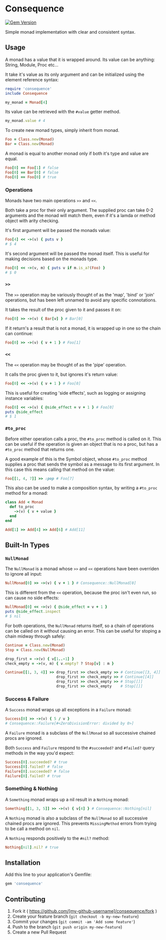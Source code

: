 # Consequence

[![Gem Version](https://badge.fury.io/rb/consequence.svg)](http://badge.fury.io/rb/consequence)

Simple monad implementation with clear and consistent syntax.

## Usage

A monad has a value that it is wrapped around. Its value can be anything: String, Module, Proc etc...

It take it's value as its only argument and can be initialized using the element reference syntax:

``` ruby
require 'consequence'
include Consequence

my_monad = Monad[4]
```

Its value can be retrieved with the `#value` getter method.

``` ruby
my_monad.value # 4
```

To create new monad types, simply inherit from monad.

``` ruby
Foo = Class.new(Monad)
Bar = Class.new(Monad)
```

A monad is equal to another monad only if both it's type and value are equal.

``` ruby
Foo[0] == Foo[1] # false
Foo[0] == Bar[0] # false
Foo[0] == Foo[0] # true
```

### Operations

Monads have two main operations `>>` and `<<`.

Both take a proc for their only argument. The supplied proc can take 0-2 arguments and the monad will match them, even if it's a lamda or method object with arity checking.

It's first argument will be passed the monads value:

``` ruby
Foo[4] << ->(v) { puts v }
# $ 4
```

It's second argument will be passed the monad itself. This is useful for making decisions based on the monads type.

``` ruby
Foo[0] << ->(v, m) { puts v if m.is_a?(Foo) }
# $ 0
```

### `>>`

The `>>` operation may be variously thought of as the 'map', 'bind' or 'join' operations, but has been left unnamed to avoid any specific connotations.

It takes the result of the proc given to it and passes it on:

``` ruby
Foo[0] >> ->(v) { Bar[v] } # Bar[0]
```

If it return's a result that is not a monad, it is wrapped up in one so the chain can continue:

``` ruby
Foo[0] >> ->(v) { v + 1 } # Foo[1]
```

### `<<`

The `<<` operation may be thought of as the 'pipe' operation.

It calls the proc given to it, but ignores it's return value:

``` ruby
Foo[0] << ->(v) { v + 1 } # Foo[0]
```

This is useful for creating 'side effects', such as logging or assigning instance variables:

``` ruby
Foo[0] << ->(v) { @side_effect = v + 1 } # Foo[0]
puts @side_effect
# $ 1
```

### `#to_proc`

Before either operation calls a proc, the `#to_proc` method is called on it. This can be useful if the operation is given an object that is no a proc, but has a `#to_proc` method that returns one.

A good example of this is the Symbol object, whose `#to_proc` method supplies a proc that sends the symbol as a message to its first argument. In this case this means calling that method on the value:

``` ruby
Foo[[1, 4, 7]] >> :pop # Foo[7]
```

This also can be used to make a composition syntax, by writing a `#to_proc` method for a monad:

``` ruby
class Add < Monad
  def to_proc
    ->(v) { v + value }
  end
end

Add[1] >> Add[4] >> Add[6] # Add[11]
```

## Built-In Types

### `NullMonad`

The `NullMonad` is a monad whose `>>` and `<<` operations have been overriden to ignore all input:

``` ruby
NullMonad[0] >> ->(v) { v + 1 } # Consequence::NullMonad[0]
```

This is different from the `<<` operation, because the proc isn't even run, so can cause no side effects:

``` ruby
NullMonad[0] << ->(v) { @side_effect = v + 1 }
puts @side_effect.inspect
# $ nil
```

For both operations, the `NullMonad` returns itself, so a chain of operations can be called on it without causing an error. This can be useful for stoping a chain midway through safely:

``` ruby
Continue = Class.new(Monad)
Stop = Class.new(NullMonad)

drop_first = ->(v) { v[1..-1] }
check_empty = ->(v, m) { v.empty? ? Stop[v] : m }

Continue[[1, 3, 4]] >> drop_first >> check_empty >> # Continue[[3, 4]]
                       drop_first >> check_empty >> # Continue[[4]]
                       drop_first >> check_empty >> # Stop[[]]
                       drop_first >> check_empty    # Stop[[]]
```

### Success & Failure

A `Success` monad wraps up all exceptions in a `Failure` monad:

``` ruby
Success[0] >> ->(v) { 5 / v }
# Consequence::Failure[#<ZeroDivisionError: divided by 0>]
```

A `Failure` monad is a subclass of the `NullMonad` so all successive chained procs are ignored.

Both `Success` and `Failure` respond to the `#succeeded?` and `#failed?` query methods in the way you'd expect:

``` ruby
Success[0].succeeded? # true
Success[0].failed? # false
Failure[0].succeeded? # false
Failure[0].failed? # true
```

### Something & Nothing

A `Something` monad wraps up a nil result in a `Nothing` monad:

``` ruby
Something[[1, 3, 5]] >> ->(v) { v[4] } # Consequence::Nothing[nil]
```

A `Nothing` monad is also a subclass of the `NullMonad` so all successive chained procs are ignored. This prevents `MissingMethod` errors from trying to be call a method on `nil`.

A `Nothing` responds positively to the `#nil?` method:

``` ruby
Nothing[nil].nil? # true
```

## Installation

Add this line to your application's Gemfile:

```ruby
gem 'consequence'
```

## Contributing

1. Fork it ( https://github.com/[my-github-username]/consequence/fork )
2. Create your feature branch (`git checkout -b my-new-feature`)
3. Commit your changes (`git commit -am 'Add some feature'`)
4. Push to the branch (`git push origin my-new-feature`)
5. Create a new Pull Request
